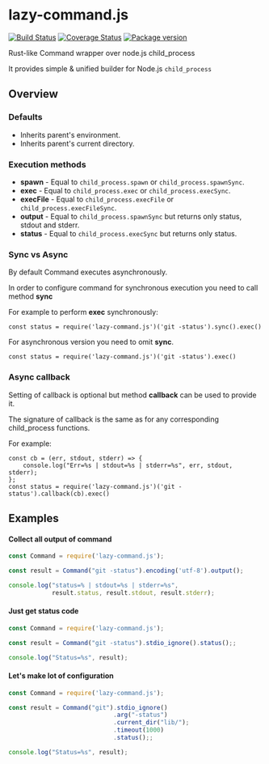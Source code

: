 lazy-command.js
===============
[![Build Status](https://travis-ci.org/DoumanAsh/lazy-command.js.svg?branch=master)](https://travis-ci.org/DoumanAsh/lazy-command.js)
[![Coverage Status](https://coveralls.io/repos/github/DoumanAsh/lazy-command.js/badge.svg)](https://coveralls.io/github/DoumanAsh/lazy-command.js)
[![Package version](https://img.shields.io/npm/v/lazy-command.js.svg)](https://npmjs.org/package/lazy-command.js)

Rust-like Command wrapper over node.js child_process

It provides simple & unified builder for Node.js `child_process`

## Overview

### Defaults

- Inherits parent's environment.
- Inherits parent's current directory.

### Execution methods

- **spawn** - Equal to `child_process.spawn` or `child_process.spawnSync`.
- **exec** - Equal to `child_process.exec` or `child_process.execSync`.
- **execFile** - Equal to `child_process.execFile` or `child_process.execFileSync`.
- **output** - Equal to `child_process.spawnSync` but returns only status, stdout and stderr.
- **status** - Equal to `child_process.execSync` but returns only status.

### Sync vs Async

By default Command executes asynchronously.

In order to configure command for synchronous execution you need to call method **sync**

For example to perform **exec** synchronously:
```
const status = require('lazy-command.js')('git -status').sync().exec()
```

For asynchronous version you need to omit **sync**.
```
const status = require('lazy-command.js')('git -status').exec()
```

### Async callback

Setting of callback is optional but method **callback** can be used to provide it.

The signature of callback is the same as for any corresponding child_process functions.

For example:
```
const cb = (err, stdout, stderr) => {
    console.log("Err=%s | stdout=%s | stderr=%s", err, stdout, stderr);
};
const status = require('lazy-command.js')('git -status').callback(cb).exec()
```

## Examples

#### Collect all output of command

```javascript
const Command = require('lazy-command.js');

const result = Command("git -status").encoding('utf-8').output();

console.log("status=% | stdout=%s | stderr=%s",
            result.status, result.stdout, result.stderr);
```

#### Just get status code

```javascript
const Command = require('lazy-command.js');

const result = Command("git -status").stdio_ignore().status();;

console.log("Status=%s", result);
```

#### Let's make lot of configuration

```javascript
const Command = require('lazy-command.js');

const result = Command("git").stdio_ignore()
                             .arg("-status")
                             .current_dir("lib/");
                             .timeout(1000)
                             .status();;

console.log("Status=%s", result);
```
